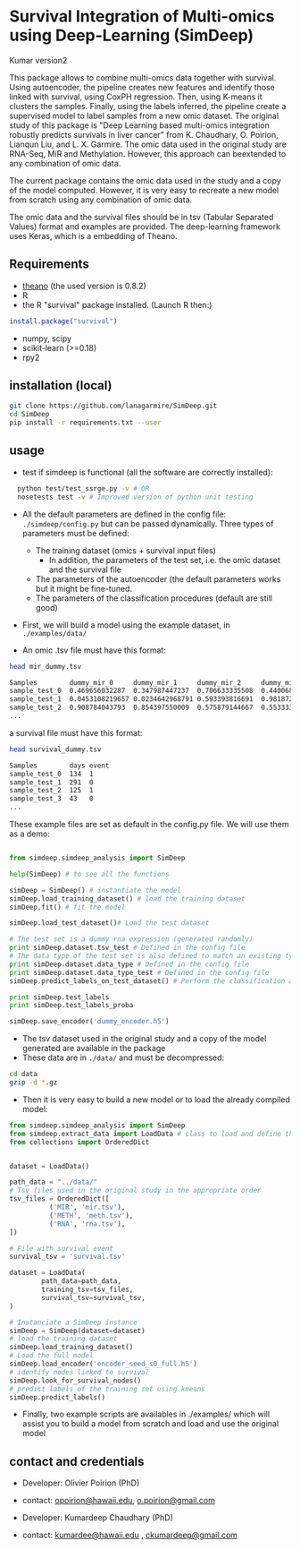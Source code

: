 # Survival Integration of Multi-omics using Deep-Learning (SimDeep)

Kumar version2

This package allows to combine multi-omics data together with survival. Using autoencoder, the pipeline creates new features and identify those linked with survival, using CoxPH regression. Then, using K-means it clusters the samples. Finally, using the labels inferred, the pipeline create a supervised model to label samples from a new omic dataset. The original study of this package is "Deep Learning based multi-omics integration robustly predicts survivals in liver cancer" from K. Chaudhary, O. Poirion, Lianqun Liu, and L. X. Garmire.
The omic data used in the original study are RNA-Seq, MiR and Methylation. However, this approach can beextended to any combination of omic data.

The current package contains the omic data used in the study and a copy of the model computed. However, it is very easy to recreate a new model from scratch using any combination of omic data.

The omic data and the survival files should be in tsv (Tabular Separated Values) format and examples are provided. The deep-learning framework uses Keras, which is a embedding of Theano.


## Requirements
* [theano](http://deeplearning.net/software/theano/install.html) (the used version is 0.8.2)
* R
* the R "survival" package installed. (Launch R then:)

```R
install.package("survival")
```

* numpy, scipy
* scikit-learn (>=0.18)
* rpy2

## installation (local)

```bash
git clone https://github.com/lanagarmire/SimDeep.git
cd SimDeep
pip install -r requirements.txt --user
```

## usage
* test if simdeep is functional (all the software are correctly installed):

```bash
  python test/test_ssrge.py -v # OR
  nosetests test -v # Improved version of python unit testing
  ```

* All the default parameters are defined in the config file: `./simdeep/config.py` but can be passed dynamically. Three types of parameters must be defined:
  * The training dataset (omics + survival input files)
    * In addition, the parameters of the test set, i.e. the omic dataset and the survival file
  * The parameters of the autoencoder (the default parameters works but it might be fine-tuned.
  * The parameters of the classification procedures (default are still good)

* First, we will build a model using the example dataset, in `./examples/data/`
* An omic .tsv file must have this format:

```bash
head mir_dummy.tsv

Samples        dummy_mir_0     dummy_mir_1     dummy_mir_2     dummy_mir_3 ...
sample_test_0  0.469656032287  0.347987447237  0.706633335508  0.440068758445 ...
sample_test_1  0.0453108219657 0.0234642968791 0.593393816691  0.981872970341 ...
sample_test_2  0.908784043793  0.854397550009  0.575879144667  0.553333958713 ...
...

```

a survival file must have this format:

```bash
head survival_dummy.tsv

Samples        days event
sample_test_0  134  1
sample_test_1  291  0
sample_test_2  125  1
sample_test_3  43   0
...

```

These example files are set as default in the config.py file. We will use them as a demo:

```python

from simdeep.simdeep_analysis import SimDeep

help(SimDeep) # to see all the functions

simDeep = SimDeep() # instantiate the model
simDeep.load_training_dataset() # load the training dataset
simDeep.fit() # fit the model

simDeep.load_test_dataset()# Load the test dataset

# The test set is a dummy rna expression (generated randomly)
print simDeep.dataset.tsv_test # Defined in the config file
# The data type of the test set is also defined to match an existing type
print simDeep.dataset.data_type # Defined in the config file
print simDeep.dataset.data_type_test # Defined in the config file
simDeep.predict_labels_on_test_dataset() # Perform the classification analysis and label the set dataset

print simDeep.test_labels
print simDeep.test_labels_proba

simDeep.save_encoder('dummy_encoder.h5')

```

* The tsv dataset used in the original study and a copy of the model generated are available in the package
* These data are in `./data/` and must be decompressed:

```bash
cd data
gzip -d *.gz

```

* Then it is very easy to build a new model or to load the already compiled model:

```python
from simdeep.simdeep_analysis import SimDeep
from simdeep.extract_data import LoadData # class to load and define the datasets
from collections import OrderedDict


dataset = LoadData()

path_data = "../data/"
# Tsv files used in the original study in the appropriate order
tsv_files = OrderedDict([
          ('MIR', 'mir.tsv'),
          ('METH', 'meth.tsv'),
          ('RNA', 'rna.tsv'),
])

# File with survival event
survival_tsv = 'survival.tsv'

dataset = LoadData(
        path_data=path_data,
        training_tsv=tsv_files,
        survival_tsv=survival_tsv,
)

# Instanciate a SimDeep instance
simDeep = SimDeep(dataset=dataset)
# load the training dataset
simDeep.load_training_dataset()
# Load the full model
simDeep.load_encoder('encoder_seed_s0_full.h5')
# identify nodes linked to survival
simDeep.look_for_survival_nodes()
# predict labels of the training set using kmeans
simDeep.predict_labels()

```


* Finally, two example scripts are availables in ./examples/ which will assist you to build a model from scratch and load and use the original model


## contact and credentials
* Developer: Olivier Poirion (PhD)
* contact: opoirion@hawaii.edu, o.poirion@gmail.com

* Developer: Kumardeep Chaudhary (PhD)
* contact: kumardee@hawaii.edu , ckumardeep@gmail.com
